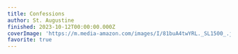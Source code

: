```yaml
---
title: Confessions
author: St. Augustine
finished: 2023-10-12T00:00:00.000Z
coverImage: 'https://m.media-amazon.com/images/I/81buA4twYRL._SL1500_.jpg'
favorite: true
---
```


